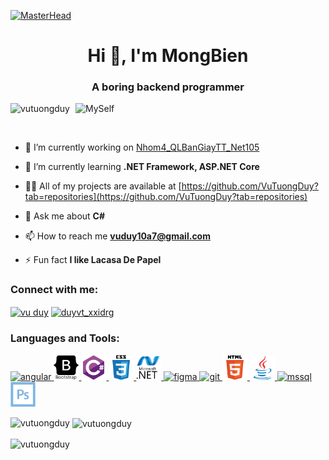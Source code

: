 [![MasterHead](https://cdn.vn.alongwalk.info/vn/wp-content/uploads/2023/02/15001711/image-75-hinh-anh-chim-hai-au-doc-nhat-uu-thich-moi-hien-nay-167636983157989.jpg)](https://github.com/VuTuongDuy)
<h1 align="center">Hi 👋, I'm MongBien</h1>
<h3 align="center">A boring backend programmer</h3>
<img align="right" alt="MySelf" width="400" src="https://camo.githubusercontent.com/cae12fddd9d6982901d82580bdf321d81fb299141098ca1c2d4891870827bf17/68747470733a2f2f6d69726f2e6d656469756d2e636f6d2f6d61782f313336302f302a37513379765349765f7430696f4a2d5a2e676966"/>
<p align="left"> <img src="https://komarev.com/ghpvc/?username=vutuongduy&label=Profile%20views&color=0e75b6&style=flat" alt="vutuongduy" /> </p>

<p align="left"> <a href="https://twitter.com/" target="blank"><img src="https://img.shields.io/twitter/follow/?logo=twitter&style=for-the-badge" alt="" /></a> </p>

- 🔭 I’m currently working on [Nhom4_QLBanGiayTT_Net105](https://github.com/DoanHuyen250894/Nhom4_QLBanGiayTT_Net105)

- 🌱 I’m currently learning **.NET Framework, ASP.NET Core**

- 👨‍💻 All of my projects are available at [https://github.com/VuTuongDuy?tab=repositories](https://github.com/VuTuongDuy?tab=repositories)

- 💬 Ask me about **C#**

- 📫 How to reach me **vuduy10a7@gmail.com**

- ⚡ Fun fact **I like Lacasa De Papel**

<h3 align="left">Connect with me:</h3>
<p align="left">
<a href="https://fb.com/vu duy" target="blank"><img align="center" src="https://raw.githubusercontent.com/rahuldkjain/github-profile-readme-generator/master/src/images/icons/Social/facebook.svg" alt="vu duy" height="30" width="40" /></a>
<a href="https://instagram.com/duyvt_xxidrg" target="blank"><img align="center" src="https://raw.githubusercontent.com/rahuldkjain/github-profile-readme-generator/master/src/images/icons/Social/instagram.svg" alt="duyvt_xxidrg" height="30" width="40" /></a>
</p>

<h3 align="left">Languages and Tools:</h3>
<p align="left"> <a href="https://angular.io" target="_blank" rel="noreferrer"> <img src="https://angular.io/assets/images/logos/angular/angular.svg" alt="angular" width="40" height="40"/> </a> <a href="https://getbootstrap.com" target="_blank" rel="noreferrer"> <img src="https://raw.githubusercontent.com/devicons/devicon/master/icons/bootstrap/bootstrap-plain-wordmark.svg" alt="bootstrap" width="40" height="40"/> </a> <a href="https://www.w3schools.com/cs/" target="_blank" rel="noreferrer"> <img src="https://raw.githubusercontent.com/devicons/devicon/master/icons/csharp/csharp-original.svg" alt="csharp" width="40" height="40"/> </a> <a href="https://www.w3schools.com/css/" target="_blank" rel="noreferrer"> <img src="https://raw.githubusercontent.com/devicons/devicon/master/icons/css3/css3-original-wordmark.svg" alt="css3" width="40" height="40"/> </a> <a href="https://dotnet.microsoft.com/" target="_blank" rel="noreferrer"> <img src="https://raw.githubusercontent.com/devicons/devicon/master/icons/dot-net/dot-net-original-wordmark.svg" alt="dotnet" width="40" height="40"/> </a> <a href="https://www.figma.com/" target="_blank" rel="noreferrer"> <img src="https://www.vectorlogo.zone/logos/figma/figma-icon.svg" alt="figma" width="40" height="40"/> </a> <a href="https://git-scm.com/" target="_blank" rel="noreferrer"> <img src="https://www.vectorlogo.zone/logos/git-scm/git-scm-icon.svg" alt="git" width="40" height="40"/> </a> <a href="https://www.w3.org/html/" target="_blank" rel="noreferrer"> <img src="https://raw.githubusercontent.com/devicons/devicon/master/icons/html5/html5-original-wordmark.svg" alt="html5" width="40" height="40"/> </a> <a href="https://www.java.com" target="_blank" rel="noreferrer"> <img src="https://raw.githubusercontent.com/devicons/devicon/master/icons/java/java-original.svg" alt="java" width="40" height="40"/> </a> <a href="https://www.microsoft.com/en-us/sql-server" target="_blank" rel="noreferrer"> <img src="https://www.svgrepo.com/show/303229/microsoft-sql-server-logo.svg" alt="mssql" width="40" height="40"/> </a> <a href="https://www.photoshop.com/en" target="_blank" rel="noreferrer"> <img src="https://raw.githubusercontent.com/devicons/devicon/master/icons/photoshop/photoshop-line.svg" alt="photoshop" width="40" height="40"/> </a> </p>

<p><img align="left" src="https://github-readme-stats.vercel.app/api/top-langs?username=vutuongduy&show_icons=true&locale=en&layout=compact" alt="vutuongduy" /></p>

<p>&nbsp;<img align="center" src="https://github-readme-stats.vercel.app/api?username=vutuongduy&show_icons=true&locale=en" alt="vutuongduy" /></p>

<p><img align="center" src="https://github-readme-streak-stats.herokuapp.com/?user=vutuongduy&" alt="vutuongduy" /></p>

